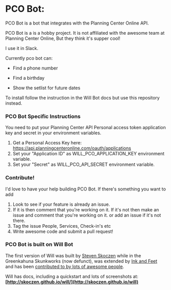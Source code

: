 # PCO Bot:
PCO Bot is a bot that integrates with the Planning Center Online API.

PCO Bot is a is a hobby project. It is not affiliated with the awesome team at Planning Center Online, 
But they think it's supper cool!

I use it in Slack.

Currently pco bot can:
* Find a phone number

* Find a birthday
* Show the setlist for future dates

To install follow the instruction in the Will Bot docs but use this repository instead.

### PCO Bot Specific Instructions
You need to put your Planning Center API Personal access token application key and secret in your environment variables.

1. Get a Personal Access Key here: https://api.planningcenteronline.com/oauth/applications
2. Set your "Application ID" as WILL_PCO_APPLICATION_KEY environment variable.
3. Set your "Secret" as WILL_PCO_API_SECRET environment variable.

### Contribute!
I'd love to have your help building PCO Bot. 
If there's something you want to add 
1. Look to see if your feature is already an issue.
2. If it is then comment that you're working on it. If it's not then make an issue and comment that you're working on it.
or add an issue if it's not there.
3. Tag the issue People, Services, Check-in's etc
4. Write awesome code and submit a pull request!


### PCO Bot is built on Will Bot

The first version of Will was built by [Steven Skoczen](http://stevenskoczen.com) while in the Greenkahuna Skunkworks (now defunct), was extended by [Ink and Feet](https://inkandfeet.com) and has been [contributed to by lots of awesome people](http://skoczen.github.io/will/improve/#the-shoulders-of-giants).

Will has docs, including a quickstart and lots of screenshots at:
**[http://skoczen.github.io/will/](http://skoczen.github.io/will)** 
